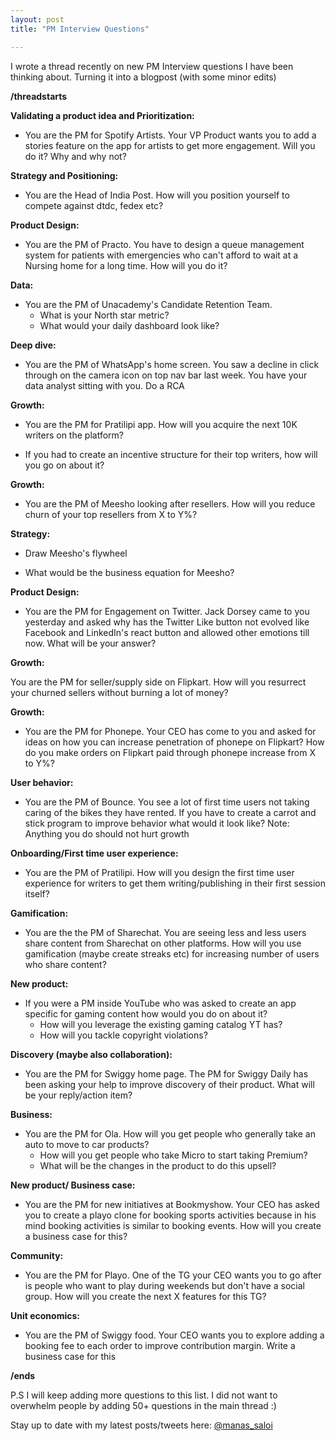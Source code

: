 ```yaml
---
layout: post
title: "PM Interview Questions"

---
```

I wrote a thread recently on new PM Interview questions I have been thinking about. Turning it into a blogpost (with some minor edits)

**/threadstarts**


**Validating a product idea and Prioritization:**

- You are the PM for Spotify Artists. Your VP Product wants you to add a stories feature on the app for artists to get more engagement. Will you do it? Why and why not?

**Strategy and Positioning:**

- You are the Head of India Post. How will you position yourself to compete against dtdc, fedex etc?

**Product Design:**

- You are the PM of Practo. You have to design a queue management system for patients with emergencies who can't afford to wait at a Nursing home for a long time. How will you do it?

**Data:**

- You are the PM of Unacademy's Candidate Retention Team.
  - What is your North star metric?
  - What would your daily dashboard look like?

**Deep dive:**

- You are the PM of WhatsApp's home screen. You saw a decline in click through on the camera icon on top nav bar last week. You have your data analyst sitting with you. Do a RCA

**Growth:**

- You are the PM for Pratilipi app. How will you acquire the next 10K writers on the platform?

- If you had to create an incentive structure for their top writers, how will you go on about it?

**Growth:**

- You are the PM of Meesho looking after resellers. How will you reduce churn of your top resellers from X to Y%?

**Strategy:**

- Draw Meesho's flywheel

- What would be the business equation for Meesho?

**Product Design:**

- You are the PM for Engagement on Twitter. Jack Dorsey came to you yesterday and asked why has the Twitter Like button not evolved like Facebook and LinkedIn's react button and allowed other emotions till now. What will be your answer?

**Growth:**

You are the PM for seller/supply side on Flipkart. How will you resurrect your churned sellers without burning a lot of money?

**Growth:**

- You are the PM for Phonepe. Your CEO has come to you and asked for ideas on how you can increase penetration of phonepe on Flipkart? How do you make orders on Flipkart paid through phonepe increase from X to Y%?


**User behavior:**

- You are the PM of Bounce. You see a lot of first time users not taking caring of the bikes they have rented. If you have to create a carrot and stick program to improve behavior what would it look like? Note: Anything you do should not hurt growth

**Onboarding/First time user experience:**

- You are the PM of Pratilipi. How will you design the first time user experience for writers to get them writing/publishing in their first session itself?

**Gamification:**

- You are the the PM of Sharechat. You are seeing less and less users share content from Sharechat on other platforms. How will you use gamification (maybe create streaks etc) for increasing number of users who share content?

**New product:**

- If you were a PM inside YouTube who was asked to create an app specific for gaming content how would you do on about it?
  - How will you leverage the existing gaming catalog YT has?
  - How will you tackle copyright violations?

**Discovery (maybe also collaboration):**

- You are the PM for Swiggy home page. The PM for Swiggy Daily has been asking your help to improve discovery of their product. What will be your reply/action item?

**Business:**

- You are the PM for Ola. How will you get people who generally take an auto to move to car products?
  - How will you get people who take Micro to start taking Premium?
  - What will be the changes in the product to do this upsell?

**New product/ Business case:**

- You are the PM for new initiatives at Bookmyshow. Your CEO has asked you to create a playo clone for booking sports activities because in his mind booking activities is similar to booking events. How will you create a business case for this?

**Community:**

- You are the PM for Playo. One of the TG your CEO wants you to go after is people who want to play during weekends but don't have a social group. How will you create the next X features for this TG?

**Unit economics:**

- You are the PM of Swiggy food. Your CEO wants you to explore adding a booking fee to each order to improve contribution margin. Write a business case for this

**/ends**

P.S I will keep adding more questions to this list. I did not want to overwhelm people by adding 50+ questions in the main thread :)

Stay up to date with my latest posts/tweets here: [@manas_saloi](http://twitter.com/manas_saloi)
